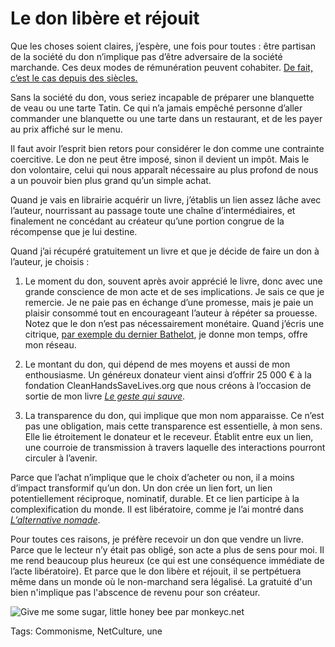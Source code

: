 # Le don libère et réjouit

Que les choses soient claires, j’espère, une fois pour toutes : être partisan de la société du don n’implique pas d’être adversaire de la société marchande. Ces deux modes de rémunération peuvent cohabiter. [De fait, c’est le cas depuis des siècles.](http://blog.tcrouzet.com/2014/03/08/le-restaurant-comme-preuve-de-la-possibilite-du-non-marchand/)<span id="more-34790"></span>

Sans la société du don, vous seriez incapable de préparer une blanquette de veau ou une tarte Tatin. Ce qui n’a jamais empêché personne d’aller commander une blanquette ou une tarte dans un restaurant, et de les payer au prix affiché sur le menu.

Il faut avoir l’esprit bien retors pour considérer le don comme une contrainte coercitive. Le don ne peut être imposé, sinon il devient un impôt. Mais le don volontaire, celui qui nous apparaît nécessaire au plus profond de nous a un pouvoir bien plus grand qu’un simple achat.

Quand je vais en librairie acquérir un livre, j’établis un lien assez lâche avec l’auteur, nourrissant au passage toute une chaîne d’intermédiaires, et finalement ne concédant au créateur qu’une portion congrue de la récompense que je lui destine.

Quand j’ai récupéré gratuitement un livre et que je décide de faire un don à l’auteur, je choisis :

1. Le moment du don, souvent après avoir apprécié le livre, donc avec une grande conscience de mon acte et de ses implications. Je sais ce que je remercie. Je ne paie pas en échange d’une promesse, mais je paie un plaisir consommé tout en encourageant l’auteur à répéter sa prouesse. Notez que le don n’est pas nécessairement monétaire. Quand j’écris une citrique, [par exemple du dernier Bathelot](http://blog.tcrouzet.com/2014/02/14/un-ton-neuf-dans-le-polar/), je donne mon temps, offre mon réseau.

2. Le montant du don, qui dépend de mes moyens et aussi de mon enthousiasme. Un généreux donateur vient ainsi d’offrir 25 000 € à la fondation CleanHandsSaveLives.org que nous créons à l’occasion de sortie de mon livre [*Le geste qui sauve*](http://blog.tcrouzet.com/le-geste-qui-sauve/).

3. La transparence du don, qui implique que mon nom apparaisse. Ce n’est pas une obligation, mais cette transparence est essentielle, à mon sens. Elle lie étroitement le donateur et le receveur. Établit entre eux un lien, une courroie de transmission à travers laquelle des interactions pourront circuler à l’avenir.

Parce que l’achat n’implique que le choix d’acheter ou non, il a moins d’impact transformif qu’un don. Un don crée un lien fort, un lien potentiellement réciproque, nominatif, durable. Et ce lien participe à la complexification du monde. Il est libératoire, comme je l’ai montré dans [*L’alternative nomade*](http://blog.tcrouzet.com/alternative-nomade/).

Pour toutes ces raisons, je préfère recevoir un don que vendre un livre. Parce que le lecteur n’y était pas obligé, son acte a plus de sens pour moi. Il me rend beaucoup plus heureux (ce qui est une conséquence immédiate de l’acte libératoire). Et parce que le don libère et réjouit, il se pertpétuera même dans un monde où le non-marchand sera légalisé. La gratuité d'un bien n'implique pas l'abscence de revenu pour son créateur.

![Give me some sugar, little honey bee par monkeyc.net](http://blog.tcrouzet.comhttps://tcrouzet.com/images_tc/2014/03/sugar-600x400.jpg)



Tags: Commonisme, NetCulture, une